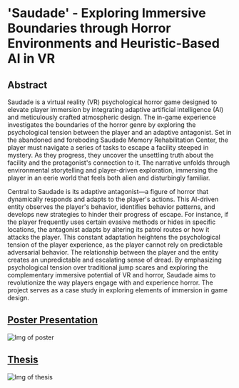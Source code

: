 # 'Saudade' - Exploring Immersive Boundaries through Horror Environments and Heuristic-Based AI in VR
 

## Abstract

Saudade is a virtual reality (VR) psychological horror game designed to elevate player immersion by integrating adaptive artificial intelligence (AI) and meticulously crafted atmospheric design. The in-game experience investigates the boundaries of the horror genre by exploring the psychological tension between the player and an adaptive antagonist. Set in the abandoned and foreboding Saudade Memory Rehabilitation Center, the player must navigate a series of tasks to escape a facility steeped in mystery. As they progress, they uncover the unsettling truth about the facility and the protagonist's connection to it. The narrative unfolds through environmental storytelling and player-driven exploration, immersing the player in an eerie world that feels both alien and disturbingly familiar.

Central to Saudade is its adaptive antagonist—a figure of horror that dynamically responds and adapts to the player's actions. This AI-driven entity observes the player's behavior, identifies behavior patterns, and develops new strategies to hinder their progress of escape. For instance, if the player frequently uses certain evasive methods or hides in specific locations, the antagonist adapts by altering its patrol routes or how it attacks the player. This constant adaptation heightens the psychological tension of the player experience, as the player cannot rely on predictable adversarial behavior. The relationship between the player and the entity creates an unpredictable and escalating sense of dread. By emphasizing psychological tension over traditional jump scares and exploring the complementary immersive potential of VR and horror, Saudade aims to revolutionize the way players engage with and experience horror. The project serves as a case study in exploring elements of immersion in game design.

## [Poster Presentation](https://github.com/ExzoZbta/saudade-vr/blob/main/website/poster.pdf)
![Img of poster](https://i.imgur.com/e0pGFCf.png)

## [Thesis](https://github.com/ExzoZbta/saudade-vr/blob/main/website/thesis.pdf)
![Img of thesis](https://i.imgur.com/i22YvQa.png)
